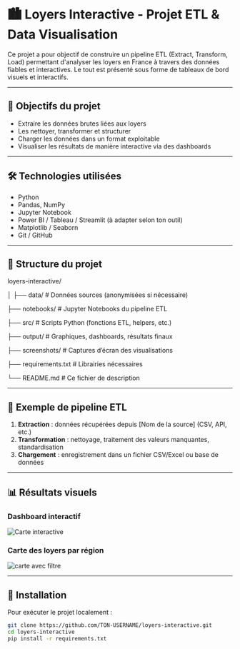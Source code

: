 # 🏙️ Loyers Interactive - Projet ETL & Data Visualisation

Ce projet a pour objectif de construire un pipeline ETL (Extract, Transform, Load) permettant d'analyser les loyers en France à travers des données fiables et interactives. Le tout est présenté sous forme de tableaux de bord visuels et interactifs.

---

## 📌 Objectifs du projet

- Extraire les données brutes liées aux loyers
- Les nettoyer, transformer et structurer
- Charger les données dans un format exploitable
- Visualiser les résultats de manière interactive via des dashboards

---

## 🛠️ Technologies utilisées

- Python
- Pandas, NumPy
- Jupyter Notebook
- Power BI / Tableau / Streamlit (à adapter selon ton outil)
- Matplotlib / Seaborn
- Git / GitHub

---

## 📁 Structure du projet


loyers-interactive/

│
├── data/ # Données sources (anonymisées si nécessaire)

├── notebooks/ # Jupyter Notebooks du pipeline ETL

├── src/ # Scripts Python (fonctions ETL, helpers, etc.)

├── output/ # Graphiques, dashboards, résultats finaux

├── screenshots/ # Captures d’écran des visualisations

├── requirements.txt # Librairies nécessaires

└── README.md # Ce fichier de description


---

## 🧪 Exemple de pipeline ETL

1. **Extraction** : données récupérées depuis [Nom de la source] (CSV, API, etc.)
2. **Transformation** : nettoyage, traitement des valeurs manquantes, standardisation
3. **Chargement** : enregistrement dans un fichier CSV/Excel ou base de données


---
## 📊 Résultats visuels

### Dashboard interactif

![Carte interactive](https://github.com/user-attachments/assets/3c6e5640-59a8-4a4c-9885-e54f1df63982)

### Carte des loyers par région

![carte avec filtre ](https://github.com/user-attachments/assets/9201e0ba-e722-421a-9ccd-eb68dd1ff669)


---

## 🔧 Installation

Pour exécuter le projet localement :

```bash
git clone https://github.com/TON-USERNAME/loyers-interactive.git
cd loyers-interactive
pip install -r requirements.txt

